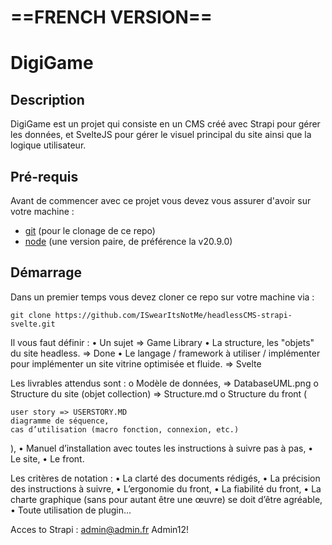 # ==FRENCH VERSION==

# DigiGame

## Description

DigiGame est un projet qui consiste en un CMS créé avec Strapi pour gérer les données, et SvelteJS pour gérer le visuel principal du site ainsi que la logique utilisateur.

## Pré-requis

Avant de commencer avec ce projet vous devez vous assurer d'avoir sur votre machine :

- [git]() (pour le clonage de ce repo)
- [node]() (une version paire, de préférence la v20.9.0)

## Démarrage

Dans un premier temps vous devez cloner ce repo sur votre machine via :

    git clone https://github.com/ISwearItsNotMe/headlessCMS-strapi-svelte.git

Il vous faut définir :
• Un sujet => Game Library
• La structure, les "objets" du site headless. => Done
• Le langage / framework à utiliser / implémenter pour implémenter un site vitrine optimisée et fluide. => Svelte

Les livrables attendus sont :
o Modèle de données, => DatabaseUML.png
o Structure du site (objet collection) => Structure.md
o Structure du front (

    user story => USERSTORY.MD
    diagramme de séquence,
    cas d’utilisation (macro fonction, connexion, etc.)

),
• Manuel d’installation avec toutes les instructions à suivre pas à pas,
• Le site,
• Le front.

Les critères de notation :
• La clarté des documents rédigés,
• La précision des instructions à suivre,
• L’ergonomie du front,
• La fiabilité du front,
• La charte graphique (sans pour autant être une œuvre) se doit d’être agréable,
• Toute utilisation de plugin…

Acces to Strapi :
admin@admin.fr
Admin12!
